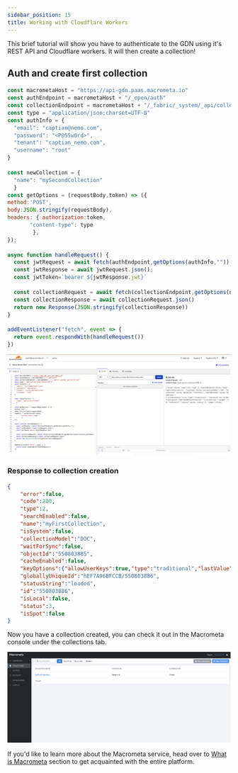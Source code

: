```yaml
---
sidebar_position: 15
title: Working with Cloudflare Workers
---
```


This brief tutorial will show you have to authenticate to the GDN using it's REST API and Cloudflare workers. It will then create a collection!

## Auth and create first collection

```js
const macrometaHost = "https://api-gdn.paas.macrometa.io"
const authEndpoint = macrometaHost + "/_open/auth"
const collectionEndpoint = macrometaHost + "/_fabric/_system/_api/collection"
const type = "application/json;charset=UTF-8"
const authInfo = {
  "email": "captian@nemo.com",
  "password": "<P@55w0rd>",
  "tenant": "captian_nemo.com",
  "username": "root"
}

const newCollection = {
  "name": "mySecondCollection"
  }
const getOptions = (requestBody,token) => ({
method:'POST',
body:JSON.stringify(requestBody),
headers: { authorization:token,
       "content-type": type
        },
});

async function handleRequest() { 
  const jwtRequest = await fetch(authEndpoint,getOptions(authInfo,""))
  const jwtResponse = await jwtRequest.json();
  const jwtToken=`bearer ${jwtResponse.jwt}`

  const collectionRequest = await fetch(collectionEndpoint,getOptions(newCollection,jwtToken))
  const collectionResponse = await collectionRequest.json()
  return new Response(JSON.stringify(collectionResponse))
}

addEventListener("fetch", event => {
  return event.respondWith(handleRequest())
})
```

![Workers](/img/worker-console.png)

### Response to collection creation

```json
{
    "error":false,
    "code":200,
    "type":2,
    "searchEnabled":false,
    "name":"myFirstCollection",
    "isSystem":false,
    "collectionModel":"DOC",
    "waitForSync":false,
    "objectId":"550803885",
    "cacheEnabled":false,
    "keyOptions":{"allowUserKeys":true,"type":"traditional","lastValue":0},
    "globallyUniqueId":"hEF7A96BFCCB/550803886",
    "statusString":"loaded",
    "id":"550803886",
    "isLocal":false,
    "status":3,
    "isSpot":false
}
```

Now you have a collection created, you can check it out in the Macrometa console under the collections tab.

![Bookstore](/img/first-collection.png)

If you'd like to learn more about the Macrometa service, head over to [What is Macrometa](https://macrometa.com/docs/what-is-macrometa) section to get acquainted with the entire platform.
